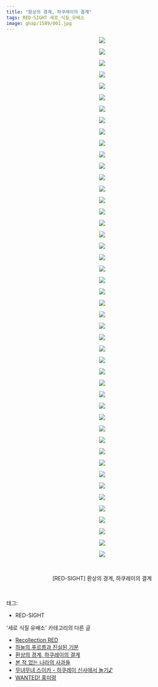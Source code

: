 ```yaml
---
title: "환상의 경계, 하쿠레이의 결계"
tags: RED-SIGHT 세로_식질_유배소
image: ghap/1589/001.jpg
---
```

<div class="article">
<p style="text-align: center; clear: none; float: none;"><img src="{{ site.nasurl }}/ghap/1589/001.jpg"/></p>
<p style="text-align: center; clear: none; float: none;"><img src="{{ site.nasurl }}/ghap/1589/002.jpg"/></p>
<p style="text-align: center; clear: none; float: none;"><img src="{{ site.nasurl }}/ghap/1589/003.jpg"/></p>
<p style="text-align: center; clear: none; float: none;"><img src="{{ site.nasurl }}/ghap/1589/004.jpg"/></p>
<p style="text-align: center; clear: none; float: none;"><img src="{{ site.nasurl }}/ghap/1589/005.jpg"/></p>
<p style="text-align: center; clear: none; float: none;"><img src="{{ site.nasurl }}/ghap/1589/006.jpg"/></p>
<p style="text-align: center; clear: none; float: none;"><img src="{{ site.nasurl }}/ghap/1589/007.jpg"/></p>
<p style="text-align: center; clear: none; float: none;"><img src="{{ site.nasurl }}/ghap/1589/008.jpg"/></p>
<p style="text-align: center; clear: none; float: none;"><img src="{{ site.nasurl }}/ghap/1589/009.jpg"/></p>
<p style="text-align: center; clear: none; float: none;"><img src="{{ site.nasurl }}/ghap/1589/010.jpg"/></p>
<p style="text-align: center; clear: none; float: none;"><img src="{{ site.nasurl }}/ghap/1589/011.jpg"/></p>
<p style="text-align: center; clear: none; float: none;"><img src="{{ site.nasurl }}/ghap/1589/012.jpg"/></p>
<p style="text-align: center; clear: none; float: none;"><img src="{{ site.nasurl }}/ghap/1589/013.jpg"/></p>
<p style="text-align: center; clear: none; float: none;"><img src="{{ site.nasurl }}/ghap/1589/014.jpg"/></p>
<p style="text-align: center; clear: none; float: none;"><img src="{{ site.nasurl }}/ghap/1589/015.jpg"/></p>
<p style="text-align: center; clear: none; float: none;"><img src="{{ site.nasurl }}/ghap/1589/016.jpg"/></p>
<p style="text-align: center; clear: none; float: none;"><img src="{{ site.nasurl }}/ghap/1589/017.jpg"/></p>
<p style="text-align: center; clear: none; float: none;"><img src="{{ site.nasurl }}/ghap/1589/018.jpg"/></p>
<p style="text-align: center; clear: none; float: none;"><img src="{{ site.nasurl }}/ghap/1589/019.jpg"/></p>
<p style="text-align: center; clear: none; float: none;"><img src="{{ site.nasurl }}/ghap/1589/020.jpg"/></p>
<p style="text-align: center; clear: none; float: none;"><img src="{{ site.nasurl }}/ghap/1589/021.jpg"/></p>
<p style="text-align: center; clear: none; float: none;"><img src="{{ site.nasurl }}/ghap/1589/022.jpg"/></p>
<p style="text-align: center; clear: none; float: none;"><img src="{{ site.nasurl }}/ghap/1589/023.jpg"/></p>
<p style="text-align: center; clear: none; float: none;"><img src="{{ site.nasurl }}/ghap/1589/024.jpg"/></p>
<p style="text-align: center; clear: none; float: none;"><img src="{{ site.nasurl }}/ghap/1589/025.jpg"/></p>
<p style="text-align: center; clear: none; float: none;"><img src="{{ site.nasurl }}/ghap/1589/026.jpg"/></p>
<p style="text-align: center; clear: none; float: none;"><img src="{{ site.nasurl }}/ghap/1589/027.jpg"/></p>
<p style="text-align: center; clear: none; float: none;"><img src="{{ site.nasurl }}/ghap/1589/028.jpg"/></p>
<p style="text-align: center; clear: none; float: none;"><img src="{{ site.nasurl }}/ghap/1589/029.jpg"/></p>
<p style="text-align: center; clear: none; float: none;"><img src="{{ site.nasurl }}/ghap/1589/030.jpg"/></p>
<p style="text-align: center; clear: none; float: none;"><img src="{{ site.nasurl }}/ghap/1589/031.jpg"/></p>
<p style="text-align: center; clear: none; float: none;"><img src="{{ site.nasurl }}/ghap/1589/032.jpg"/></p>
<p style="text-align: center; clear: none; float: none;"><img src="{{ site.nasurl }}/ghap/1589/033.jpg"/></p>
<p style="text-align: center; clear: none; float: none;"><img src="{{ site.nasurl }}/ghap/1589/034.jpg"/></p>
<p style="text-align: center; clear: none; float: none;"><img src="{{ site.nasurl }}/ghap/1589/035.jpg"/></p>
<p style="text-align: center; clear: none; float: none;"><img src="{{ site.nasurl }}/ghap/1589/036.jpg"/></p>
<p style="text-align: center; clear: none; float: none;"><img src="{{ site.nasurl }}/ghap/1589/037.jpg"/></p>
<p style="text-align: center; clear: none; float: none;"><img src="{{ site.nasurl }}/ghap/1589/038.jpg"/></p>
<p style="text-align: center; clear: none; float: none;"><img src="{{ site.nasurl }}/ghap/1589/039.jpg"/></p>
<p style="text-align: center; clear: none; float: none;"><img src="{{ site.nasurl }}/ghap/1589/040.jpg"/></p>
<p style="text-align: center; clear: none; float: none;"><img src="{{ site.nasurl }}/ghap/1589/041.jpg"/></p>
<p style="text-align: center; clear: none; float: none;"><img src="{{ site.nasurl }}/ghap/1589/042.jpg"/></p>
<p style="text-align: center; clear: none; float: none;"><img src="{{ site.nasurl }}/ghap/1589/043.jpg"/></p>
<p style="text-align: center; clear: none; float: none;"><img src="{{ site.nasurl }}/ghap/1589/044.jpg"/></p>
<p style="text-align: center; clear: none; float: none;"><img src="{{ site.nasurl }}/ghap/1589/045.jpg"/></p>
<p style="text-align: center; clear: none; float: none;"><img src="{{ site.nasurl }}/ghap/1589/046.jpg"/></p>
<p style="text-align: center; clear: none; float: none;"><br/></p>
<p style="text-align: center; clear: none; float: none;">[RED-SIGHT] 환상의 경계, 하쿠레이의 결계</p>
<p><br/></p>
</div><div class="tagTrail">
<p>태그: </p>
<ul>
<li>RED-SIGHT</li>
</ul>
</div><div class="another">
<p>'세로 식질 유배소' 카테고리의 다른 글</p>
<ul>
<li><a href="/2016-08-18-ghap_1668">Recollection RED</a></li>
<li><a href="/2016-08-16-ghap_1619">하늘의 푸르름과 진실된 기분</a></li>
<li><a href="/2016-08-15-ghap_1589">환상의 경계, 하쿠레이의 결계</a></li>
<li><a href="/2016-08-12-ghap_1534">본 적 없는 나라의 사과들</a></li>
<li><a href="/2016-08-12-ghap_1518">무녀무녀 스이카 - 하쿠레이 신사에서 놀기♪</a></li>
<li><a href="/2016-08-11-ghap_1499">WANTED! 홍미령</a></li>
</ul>
</div><div class="cb_module cb_fluid">
<div class="cb_wrt cb_profile">
</div><!-- commentList close -->
</div>
<br/>
<p id="refer"></p>
<br/>
